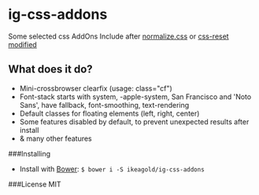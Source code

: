 # ig-css-addons
Some selected css AddOns
Include after [normalize.css](https://github.com/necolas/normalize.css) or [css-reset modified](https://github.com/ikeagold/css-reset)

## What does it do?
* Mini-crossbrowser clearfix (usage: class="cf")
* Font-stack starts with system, -apple-system, San Francisco and 'Noto Sans', have fallback, font-smoothing, text-rendering
* Default classes for floating elements (left, right, center)
* Some features disabled by default, to prevent unexpected results after install
* & many other features

###Installing
* Install with [Bower](http://bower.io): `$ bower i -S ikeagold/ig-css-addons`

###License
MIT
